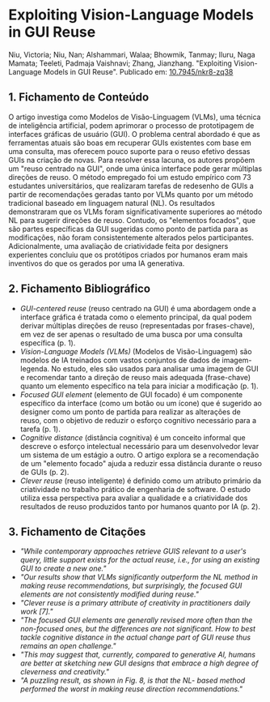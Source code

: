 # Exploiting Vision-Language Models in GUI Reuse

Niu, Victoria; Niu, Nan; Alshammari, Walaa; Bhowmik, Tanmay; Iluru, Naga Mamata; Teeleti, Padmaja Vaishnavi; Zhang, Jianzhang. "Exploiting Vision-Language Models in GUI Reuse". Publicado em: [10.7945/nkr8-zq38](https://doi.org/10.7945/nkr8-zq38)

## 1. Fichamento de Conteúdo

O artigo investiga como Modelos de Visão-Linguagem (VLMs), uma técnica de inteligência artificial, podem aprimorar o processo de prototipagem de interfaces gráficas de usuário (GUI). O problema central abordado é que as ferramentas atuais são boas em recuperar GUIs existentes com base em uma consulta, mas oferecem pouco suporte para o reuso efetivo dessas GUIs na criação de novas. Para resolver essa lacuna, os autores propõem um "reuso centrado na GUI", onde uma única interface pode gerar múltiplas direções de reuso. O método empregado foi um estudo empírico com 73 estudantes universitários, que realizaram tarefas de redesenho de GUIs a partir de recomendações geradas tanto por VLMs quanto por um método tradicional baseado em linguagem natural (NL). Os resultados demonstraram que os VLMs foram significativamente superiores ao método NL para sugerir direções de reuso. Contudo, os "elementos focados", que são partes específicas da GUI sugeridas como ponto de partida para as modificações, não foram consistentemente alterados pelos participantes. Adicionalmente, uma avaliação de criatividade feita por designers experientes concluiu que os protótipos criados por humanos eram mais inventivos do que os gerados por uma IA generativa.

## 2. Fichamento Bibliográfico

* _GUI-centered reuse_ (reuso centrado na GUI) é uma abordagem onde a interface gráfica é tratada como o elemento principal, da qual podem derivar múltiplas direções de reuso (representadas por frases-chave), em vez de ser apenas o resultado de uma busca por uma consulta específica (p. 1).
* _Vision-Language Models (VLMs)_ (Modelos de Visão-Linguagem) são modelos de IA treinados com vastos conjuntos de dados de imagem-legenda. No estudo, eles são usados para analisar uma imagem de GUI e recomendar tanto a direção de reuso mais adequada (frase-chave) quanto um elemento específico na tela para iniciar a modificação (p. 1).
* _Focused GUI element_ (elemento de GUI focado) é um componente específico da interface (como um botão ou um ícone) que é sugerido ao designer como um ponto de partida para realizar as alterações de reuso, com o objetivo de reduzir o esforço cognitivo necessário para a tarefa (p. 1).
* _Cognitive distance_ (distância cognitiva) é um conceito informal que descreve o esforço intelectual necessário para um desenvolvedor levar um sistema de um estágio a outro. O artigo explora se a recomendação de um "elemento focado" ajuda a reduzir essa distância durante o reuso de GUIs (p. 2).
* _Clever reuse_ (reuso inteligente) é definido como um atributo primário da criatividade no trabalho prático de engenharia de software. O estudo utiliza essa perspectiva para avaliar a qualidade e a criatividade dos resultados de reuso produzidos tanto por humanos quanto por IA (p. 2).

## 3. Fichamento de Citações

* _"While contemporary approaches retrieve GUIS relevant to a user's query, little support exists for the actual reuse, i.e., for using an existing GUI to create a new one."_
* _"Our results show that VLMs significantly outperform the NL method in making reuse recommendations, but surprisingly, the focused GUI elements are not consistently modified during reuse."_
* _"Clever reuse is a primary attribute of creativity in practitioners daily work [7]."_
* _"The focused GUI elements are generally revised more often than the non-focused ones, but the differences are not significant. How to best tackle cognitive distance in the actual change part of GUI reuse thus remains an open challenge."_
* _"This may suggest that, currently, compared to generative Al, humans are better at sketching new GUI designs that embrace a high degree of cleverness and creativity."_
* _"A puzzling result, as shown in Fig. 8, is that the NL- based method performed the worst in making reuse direction recommendations."_
